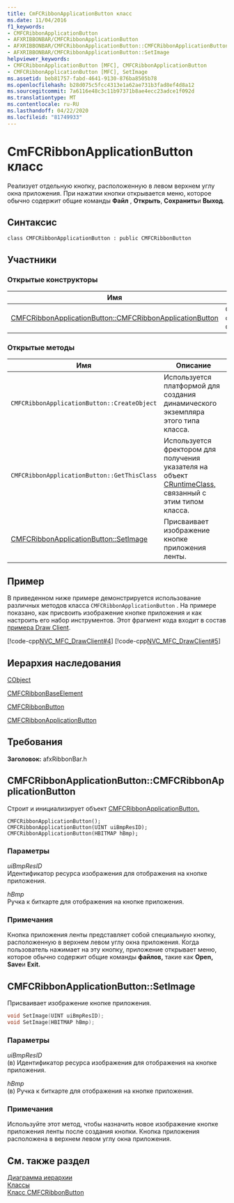 ```yaml
---
title: CmFCRibbonApplicationButton класс
ms.date: 11/04/2016
f1_keywords:
- CMFCRibbonApplicationButton
- AFXRIBBONBAR/CMFCRibbonApplicationButton
- AFXRIBBONBAR/CMFCRibbonApplicationButton::CMFCRibbonApplicationButton
- AFXRIBBONBAR/CMFCRibbonApplicationButton::SetImage
helpviewer_keywords:
- CMFCRibbonApplicationButton [MFC], CMFCRibbonApplicationButton
- CMFCRibbonApplicationButton [MFC], SetImage
ms.assetid: beb81757-fabd-4641-9130-876ba8505b78
ms.openlocfilehash: b28d075c5fcc4313e1a62ae731b3fad8ef4d8a12
ms.sourcegitcommit: 7a6116e48c3c11b97371b8ae4ecc23adce1f092d
ms.translationtype: MT
ms.contentlocale: ru-RU
ms.lasthandoff: 04/22/2020
ms.locfileid: "81749933"
---
```

# <a name="cmfcribbonapplicationbutton-class"></a>CmFCRibbonApplicationButton класс

Реализует отдельную кнопку, расположенную в левом верхнем углу окна приложения. При нажатии кнопки открывается меню, которое обычно содержит общие команды **Файл** , **Открыть**, **Сохранить**и **Выход**.

## <a name="syntax"></a>Синтаксис

```
class CMFCRibbonApplicationButton : public CMFCRibbonButton
```

## <a name="members"></a>Участники

### <a name="public-constructors"></a>Открытые конструкторы

|Имя|Описание|
|----------|-----------------|
|[CMFCRibbonApplicationButton::CMFCRibbonApplicationButton](#cmfcribbonapplicationbutton)|Создает и инициализирует объект `CMFCRibbonApplicationButton`.|

### <a name="public-methods"></a>Открытые методы

|Имя|Описание|
|----------|-----------------|
|`CMFCRibbonApplicationButton::CreateObject`|Используется платформой для создания динамического экземпляра этого типа класса.|
|`CMFCRibbonApplicationButton::GetThisClass`|Используется фректором для получения указателя на объект [CRuntimeClass,](../../mfc/reference/cruntimeclass-structure.md) связанный с этим типом класса.|
|[CMFCRibbonApplicationButton::SetImage](#setimage)|Присваивает изображение кнопке приложения ленты.|

## <a name="example"></a>Пример

В приведенном ниже примере демонстрируется использование различных методов класса `CMFCRibbonApplicationButton` . На примере показано, как присвоить изображение кнопке приложения и как настроить его набор инструментов. Этот фрагмент кода входит в состав [примера Draw Client](../../overview/visual-cpp-samples.md).

[!code-cpp[NVC_MFC_DrawClient#4](../../mfc/reference/codesnippet/cpp/cmfcribbonapplicationbutton-class_1.h)]
[!code-cpp[NVC_MFC_DrawClient#5](../../mfc/reference/codesnippet/cpp/cmfcribbonapplicationbutton-class_2.cpp)]

## <a name="inheritance-hierarchy"></a>Иерархия наследования

[CObject](../../mfc/reference/cobject-class.md)

[CMFCRibbonBaseElement](../../mfc/reference/cmfcribbonbaseelement-class.md)

[CMFCRibbonButton](../../mfc/reference/cmfcribbonbutton-class.md)

[CMFCRibbonApplicationButton](../../mfc/reference/cmfcribbonapplicationbutton-class.md)

## <a name="requirements"></a>Требования

**Заголовок:** afxRibbonBar.h

## <a name="cmfcribbonapplicationbuttoncmfcribbonapplicationbutton"></a><a name="cmfcribbonapplicationbutton"></a>CMFCRibbonApplicationButton::CMFCRibbonApplicationButton

Строит и инициализирует объект [CMFCRibbonApplicationButton.](../../mfc/reference/cmfcribbonapplicationbutton-class.md)

```
CMFCRibbonApplicationButton();
CMFCRibbonApplicationButton(UINT uiBmpResID);
CMFCRibbonApplicationButton(HBITMAP hBmp);
```

### <a name="parameters"></a>Параметры

*uiBmpResID*<br/>
Идентификатор ресурса изображения для отображения на кнопке приложения.

*hBmp*<br/>
Ручка к биткарте для отображения на кнопке приложения.

### <a name="remarks"></a>Примечания

Кнопка приложения ленты представляет собой специальную кнопку, расположенную в верхнем левом углу окна приложения. Когда пользователь нажимает на эту кнопку, приложение открывает меню, которое обычно содержит общие команды **файлов,** такие как **Open,** **Save**и **Exit.**

## <a name="cmfcribbonapplicationbuttonsetimage"></a><a name="setimage"></a>CMFCRibbonApplicationButton::SetImage

Присваивает изображение кнопке приложения.

```cpp
void SetImage(UINT uiBmpResID);
void SetImage(HBITMAP hBmp);
```

### <a name="parameters"></a>Параметры

*uiBmpResID*<br/>
(в) Идентификатор ресурса изображения для отображения на кнопке приложения.

*hBmp*<br/>
(в) Ручка к биткарте для отображения на кнопке приложения.

### <a name="remarks"></a>Примечания

Используйте этот метод, чтобы назначить новое изображение кнопке приложения ленты после создания кнопки. Кнопка приложения расположена в верхнем левом углу окна приложения.

## <a name="see-also"></a>См. также раздел

[Диаграмма иерархии](../../mfc/hierarchy-chart.md)<br/>
[Классы](../../mfc/reference/mfc-classes.md)<br/>
[Класс CMFCRibbonButton](../../mfc/reference/cmfcribbonbutton-class.md)
